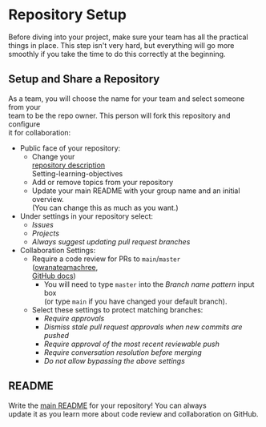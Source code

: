 # Repository Setup

Before diving into your project, make sure your team has all the practical  
things in place. This step isn't very hard, but everything will go more  
smoothly if you take the time to do this correctly at the beginning.

## Setup and Share a Repository

As a team, you will choose the name for your team and select someone from your  
team to be the repo owner. This person will fork this repository and configure  
it for collaboration:

- Public face of your repository:
  - Change your  
    [repository description](https://stackoverflow.com/questions/7757751/how-do-you-change-a-repository-description-on-github)  
    Setting-learning-objectives
  - Add or remove topics from your repository
  - Update your main README with your group name and an initial overview.  
    (You can change this as much as you want.)
- Under settings in your repository select:
  - _Issues_
  - _Projects_
  - _Always suggest updating pull request branches_
- Collaboration Settings:
  - Require a code review for PRs to `main`/`master`  
    ([owanateamachree](https://owanateamachree.medium.com/how-to-protect-the-master-branch-on-github-ab85e9b6b03),  
    [GitHub docs](https://docs.github.com/en/github/collaborating-with-issues-and-pull-requests/approving-a-pull-request-with-required-reviews))  
    - You will need to type `master` into the _Branch name pattern_ input box  
      (or type `main` if you have changed your default branch).
  - Select these settings to protect matching branches:
    - _Require approvals_
    - _Dismiss stale pull request approvals when new commits are pushed_
    - _Require approval of the most recent reviewable push_
    - _Require conversation resolution before merging_
    - _Do not allow bypassing the above settings_

## README

Write the [main README](../../README.md) for your repository! You can always  
update it as you learn more about code review and collaboration on GitHub.
